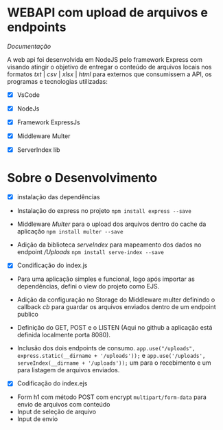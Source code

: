 # WEBAPI com upload de arquivos e endpoints

*Documentação*

A web api foi desenvolvida em NodeJS pelo framework Express com visando atingir o objetivo de entregar o conteúdo de arquivos locais nos formatos _txt_ | _csv_ | _xlsx_ | _html_ para externos que consumissem a API, os programas e tecnologias utilizadas:
- [x] VsCode
- [x] NodeJs
- [x] Framework ExpressJs
- [x] Middleware Multer
- [x] ServerIndex lib
 

# Sobre o Desenvolvimento

- [X] instalação das dependências
* Instalação do express no projeto 
```npm install express --save```

* Middleware _Multer_ para o upload dos arquivos dentro do cache da aplicação
```npm install multer --save```

* Adição da biblioteca _serveIndex_ para mapeamento dos dados no endpoint _/Uploads_
```npm install serve-index --save```

- [X] Condificação do index.js
* Para uma aplicação simples e funcional, logo após importar as dependências, defini o view do projeto como EJS.

* Adição da configuração no Storage do Middleware multer definindo o callback _cb_ para guardar os arquivos enviados dentro de um endpoint publico

* Definição do GET, POST e o LISTEN (Aqui no github a aplicação está definida localmente porta 8080).

* Inclusão dos dois endpoints de consumo. ```app.use("/uploads", express.static(__dirname + '/uploads'));``` e ```app.use('/uploads', serveIndex(__dirname + '/uploads'));``` um para o recebimento e um para listagem de arquivos enviados.

- [X] Codificação do index.ejs
* Form h1 com método POST com encrypt ```multipart/form-data``` para envio de arquivos com conteúdo
* Input de seleção de arquivo
* Input de envio


